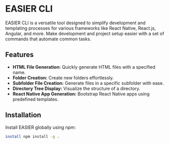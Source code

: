 # EASIER CLI

EASIER CLI is a versatile tool designed to simplify development and templating processes for various frameworks like React Native, React.js, Angular, and more. Make development and project setup easier with a set of commands that automate common tasks.

## Features

- **HTML File Generation:** Quickly generate HTML files with a specified name.
- **Folder Creation:** Create new folders effortlessly.
- **Subfolder File Creation:** Generate files in a specific subfolder with ease.
- **Directory Tree Display:** Visualize the structure of a directory.
- **React Native App Generation:** Bootstrap React Native apps using predefined templates.

## Installation

Install EASIER globally using npm:

```bash
install npm install -g .
